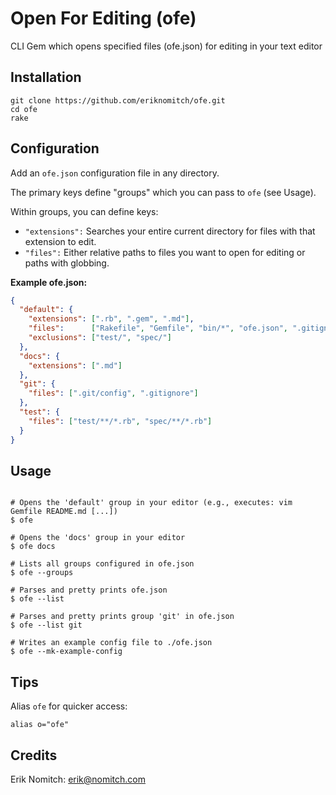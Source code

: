 # Open For Editing (ofe)

CLI Gem which opens specified files (ofe.json) for editing in your text editor

## Installation

```Shell
git clone https://github.com/eriknomitch/ofe.git
cd ofe
rake
```

## Configuration

Add an `ofe.json` configuration file in any directory. 

The primary keys define "groups" which you can pass to `ofe` (see Usage).

Within groups, you can define keys:
* `"extensions":` Searches your entire current directory for files with that extension to edit.
* `"files":` Either relative paths to files you want to open for editing or paths with globbing.

**Example ofe.json:**

```Json
{
  "default": {
    "extensions": [".rb", ".gem", ".md"],
    "files":      ["Rakefile", "Gemfile", "bin/*", "ofe.json", ".gitignore", "foo bar"],
    "exclusions": ["test/", "spec/"]
  },
  "docs": {
    "extensions": [".md"]
  },
  "git": {
    "files": [".git/config", ".gitignore"]
  },
  "test": {
    "files": ["test/**/*.rb", "spec/**/*.rb"]
  }
}
```

## Usage

```Shell

# Opens the 'default' group in your editor (e.g., executes: vim Gemfile README.md [...])
$ ofe

# Opens the 'docs' group in your editor
$ ofe docs

# Lists all groups configured in ofe.json
$ ofe --groups

# Parses and pretty prints ofe.json
$ ofe --list

# Parses and pretty prints group 'git' in ofe.json
$ ofe --list git

# Writes an example config file to ./ofe.json
$ ofe --mk-example-config

```

## Tips

Alias `ofe` for quicker access:

```Shell
alias o="ofe"
```

## Credits
Erik Nomitch: erik@nomitch.com
